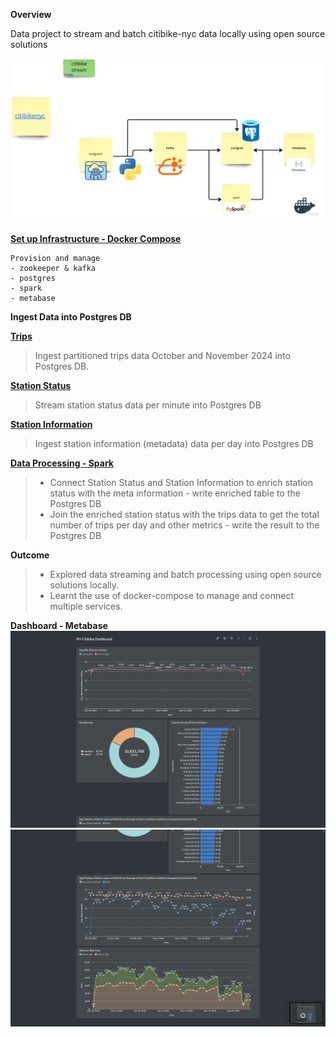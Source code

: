 **Overview**

Data project to stream and batch citibike-nyc data locally using open source solutions

![citibike stream & batch](overview.png)

[**Set up Infrastructure - Docker Compose**](https://github.com/Otobi1/citibike-stream/blob/master/docker-compose.yml)
```
Provision and manage
- zookeeper & kafka
- postgres
- spark
- metabase
```

**Ingest Data into Postgres DB**

[**Trips**](https://github.com/Otobi1/citibike-stream/blob/master/python_app/download_tripdata.py)
> Ingest partitioned trips data October and November 2024 into Postgres DB. 

[**Station Status**](https://github.com/Otobi1/citibike-stream/blob/master/python_app/station_status_to_postgres.py)
> Stream station status data per minute into Postgres DB

[**Station Information**](https://github.com/Otobi1/citibike-stream/blob/master/python_app/station_information_to_postgres.py)
> Ingest station information (metadata) data per day into Postgres DB

[**Data Processing - Spark**](https://github.com/Otobi1/citibike-stream/blob/master/python_app/transform_tripdata.py)
> - Connect Station Status and Station Information to enrich station status with the meta information - write enriched table to the Postgres DB
> - Join the enriched station status with the trips data to get the total number of trips per day and other metrics - write the result to the Postgres DB


**Outcome**
> * Explored data streaming and batch processing using open source solutions locally.
> * Learnt the use of docker-compose to manage and connect multiple services.

**Dashboard - Metabase**
![Dashboard Overview](dashboard-overview1.png)
![Dashboard Overview](dashboard-overview2.png)